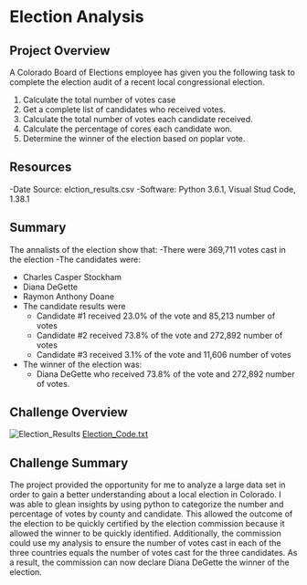 # Election Analysis

## Project Overview
A Colorado Board of Elections employee has given you the following task to complete the election audit of a recent local congressional election. 

1. Calculate the total number of votes case
2. Get a complete list of candidates who received votes.
3. Calculate the total number of votes each candidate received.
4. Calculate the percentage of cores each candidate won.
5. Determine the winner of the election based on poplar vote. 

## Resources
-Date Source: elction_results.csv
-Software: Python 3.6.1, Visual Stud Code, 1.38.1

## Summary
The annalists of the election show that:
-There were 369,711 votes cast in the election
-The candidates were:
  - Charles Casper Stockham
  - Diana DeGette
  - Raymon Anthony Doane
- The candidate results were 
  - Candidate #1 received 23.0% of the vote and 85,213 number of votes
  - Candidate #2 received 73.8% of the vote and 272,892 number of votes
  - Candidate #3 received 3.1% of the vote and 11,606 number of votes
 - The winner of the election was:
   - Diana DeGette who received 73.8% of the vote and 272,892 number of votes.
 
 ## Challenge Overview
 ![Election_Results](https://user-images.githubusercontent.com/100163289/160324493-e6e69b7b-1eea-4169-95cf-55824c14f152.png)
 [Election_Code.txt](https://github.com/kaluzaaf/Election_Analysis/files/8359577/Election_Code.txt)

 ## Challenge Summary
The project provided the opportunity for me to analyze a large data set in order to gain a better understanding about a local election in Colorado. I was able to glean insights by using python to categorize the number and percentage of votes by county and candidate. This allowed the outcome of the election to be quickly certified by the election commission because it allowed the winner to be quickly identified. Additionally, the commission could use my analysis to ensure the number of votes cast in each of the three countries equals the number of votes cast for the three candidates. As a result, the commission can now declare Diana DeGette the winner of the election.



